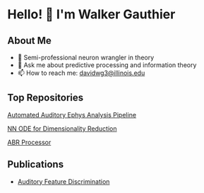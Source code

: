 # Hello! 👋 I'm Walker Gauthier

## About Me

- 🧠 Semi-professional neuron wrangler in theory
- 💬 Ask me about predictive processing and information theory
- 📫 How to reach me: davidwg3@illinois.edu 

## Top Repositories

[Automated Auditory Ephys Analysis Pipeline](https://github.com/electro-phys/tuninator)

[NN ODE for Dimensionality Reduction](https://github.com/electro-phys/3D_py_pca_modeling)

[ABR Processor](https://github.com/electro-phys/ABR_processor)

## Publications

- [Auditory Feature Discrimination](https://www.biorxiv.org/content/10.1101/2025.02.18.638956v1)
